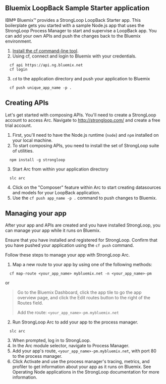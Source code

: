 ## Bluemix LoopBack Sample Starter application
IBM® Bluemix™ provides a StrongLoop LoopBack Starter app. This boilerplate gets you started with a sample Node.js app that uses the StrongLoop Process Manager to start and supervise a LoopBack app. You can add your own APIs and push the changes back to the Bluemix environment. 

1. [Install the cf command-line tool](https://www.ng.bluemix.net/docs/cli/downloads.html).
2. Using cf, connect and login to Bluemix with your credentials.
  
  ```
    cf api https://api.ng.bluemix.net
    cf login
  ```
3. `cd` to the application directory and push your application to Bluemix
  
  ```
    cf push unique_app_name -p .
  ```

## Creating APIs

Let's get started with composing APIs. You'll need to create a StrongLoop account to access Arc.  Navigate to http://strongloop.com/ and create a free trial account.

1. First, you'll need to have the Node.js runtime (`node`) and `npm` installed on your local machine.
2. To start composing APIs, you need to install the set of StrongLoop suite of utilities.
  
  ```
    npm install -g strongloop
  ```
3. Start Arc from within your application directory
  
  ```
    slc arc
  ```
4. Click on the "Composer" feature within Arc to start creating datasources and models for your LoopBack application.
5. Use the `cf push app_name -p .` command to push changes to Bluemix.

## Managing your app

After your app and APIs are created and you have installed StrongLoop, you can manage your app while it runs on Bluemix.

Ensure that you have installed and registered for StrongLoop. Confirm that you have pushed your application using the `cf push` command.

Follow these steps to manage your app with StrongLoop Arc.

1. Map a new route to your app by using one of the following methods:
  
  ```
    cf map-route <your_app_name> mybluemix.net -n <your_app_name>-pm
  ```
or
> Go to the Bluemix Dashboard, click the app tile to go the app overview page, and click the Edit routes button to the right of the Routes field.
>
> Add the route: `<your_app_name>-pm.mybluemix.net`

2. Run StrongLoop Arc to add your app to the process manager.
  
  ```
    slc arc
  ```
3. When prompted, log in to StrongLoop.
4. In the Arc module selector, navigate to Process Manager.
5. Add your app's route, `<your_app_name>-pm.mybluemix.net`, with port 80 to the process manager.
6. Click Activate and use the process manager's tracing, metrics, and profiler to get information about your app as it runs on Bluemix. See Operating Node applications in the StrongLoop documentation for more information.
